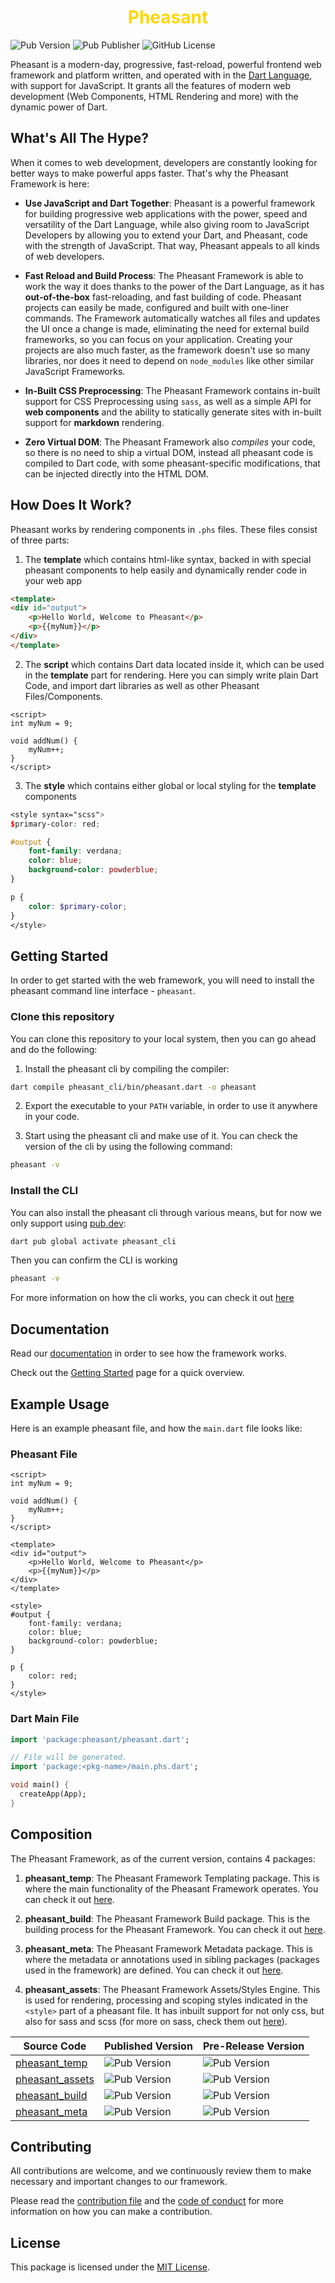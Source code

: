 # <center><div style="color:gold">Pheasant</div></center>

![Pub Version](https://img.shields.io/pub/v/pheasant?labelColor=rgb(245%2C%20193%2C%2066)&link=https%3A%2F%2Fpub.dev%2Fpackages%2Fpheasant)  ![Pub Publisher](https://img.shields.io/pub/publisher/pheasant?labelColor=rgb(245%2C%20193%2C%2066)&link=https%3A%2F%2Fpub.dev%2Fpackages%2Fpheasant) ![GitHub License](https://img.shields.io/github/license/pheasantframework/pheasant?labelColor=rgb(245%2C%20193%2C%2066))


Pheasant is a modern-day, progressive, fast-reload, powerful frontend web framework and platform written, and operated with in the [Dart Language](https://dart.dev), with support for JavaScript. It grants all the features of modern web development (Web Components, HTML Rendering and more) with the dynamic power of Dart.

## What's All The Hype?
When it comes to web development, developers are constantly looking for better ways to make powerful apps faster. That's why the Pheasant Framework is here:

- **Use JavaScript and Dart Together**: Pheasant is a powerful framework for building progressive web applications with the power, speed and versatility of the Dart Language, while also giving room to JavaScript Developers by allowing you to extend your Dart, and Pheasant, code with the strength of JavaScript. That way, Pheasant appeals to all kinds of web developers.

- **Fast Reload and Build Process**: The Pheasant Framework is able to work the way it does thanks to the power of the Dart Language, as it has **out-of-the-box** fast-reloading, and fast building of code. Pheasant projects can easily be made, configured and built with one-liner commands. The Framework automatically watches all files and updates the UI once a change is made, eliminating the need for external build frameworks, so you can focus on your application. Creating your projects are also much faster, as the framework doesn't use so many libraries, nor does it need to depend on `node_modules` like other similar JavaScript Frameworks.

- **In-Built CSS Preprocessing**: The Pheasant Framework contains in-built support for CSS Preprocessing using `sass`, as well as a simple API for **web components** and the ability to statically generate sites with in-built support for **markdown** rendering.

- **Zero Virtual DOM**: The Pheasant Framework also *compiles* your code, so there is no need to ship a virtual DOM, instead all pheasant code is compiled to Dart code, with some pheasant-specific modifications, that can be injected directly into the HTML DOM. 

## How Does It Work?
Pheasant works by rendering components in `.phs` files. These files consist of three parts: 
1. The **template** which contains html-like syntax, backed in with special pheasant components to help easily and dynamically render code in your web app
```html
<template>
<div id="output">
    <p>Hello World, Welcome to Pheasant</p>
    <p>{{myNum}}</p>
</div>
</template>
```
2. The **script** which contains Dart data located inside it, which can be used in the **template** part for rendering. Here you can simply write plain Dart Code, and import dart libraries as well as other Pheasant Files/Components.
```
<script>
int myNum = 9;

void addNum() {
    myNum++;
}
</script>
```

3. The **style** which contains either global or local styling for the **template** components
```scss
<style syntax="scss">
$primary-color: red;

#output {
    font-family: verdana;
    color: blue;
    background-color: powderblue;
}

p {
    color: $primary-color;
}
</style>
```

## Getting Started
In order to get started with the web framework, you will need to install the pheasant command line interface - `pheasant`.

### Clone this repository
You can clone this repository to your local system, then you can go ahead and do the following:
1. Install the pheasant cli by compiling the compiler:
```bash
dart compile pheasant_cli/bin/pheasant.dart -o pheasant
```

2. Export the executable to your `PATH` variable, in order to use it anywhere in your code.

3. Start using the pheasant cli and make use of it. You can check the version of the cli by using the following command:
```bash
pheasant -v
```

### Install the CLI
You can also install the pheasant cli through various means, but for now we only support using [pub.dev](https://pub.dev):
```bash
dart pub global activate pheasant_cli
```

Then you can confirm the CLI is working
```bash
pheasant -v
```

For more information on how the cli works, you can check it out [here](pheasant_cli/README.md)

## Documentation
Read our [documentation]() in order to see how the framework works. 

Check out the [Getting Started]() page for a quick overview.

## Example Usage
Here is an example pheasant file, and how the `main.dart` file looks like:

### Pheasant File
```pheasant
<script>
int myNum = 9;

void addNum() {
    myNum++;
}
</script>

<template>
<div id="output">
    <p>Hello World, Welcome to Pheasant</p>
    <p>{{myNum}}</p>
</div>
</template>

<style>
#output {
    font-family: verdana;
    color: blue;
    background-color: powderblue;
}

p {
    color: red;
}
</style>
```

### Dart Main File
```dart
import 'package:pheasant/pheasant.dart';

// File will be generated.
import 'package:<pkg-name>/main.phs.dart';

void main() {
  createApp(App);
}
```

## Composition
The Pheasant Framework, as of the current version, contains 4 packages:
1. **pheasant_temp**: The Pheasant Framework Templating package. This is where the main functionality of the Pheasant Framework operates. You can check it out [here](https://github.com/pheasantframework/pheasant_temp).

2. **pheasant_build**: The Pheasant Framework Build package. This is the building process for the Pheasant Framework. You can check it out [here](https://github.com/pheasantframework/pheasant_build).

3. **pheasant_meta**: The Pheasant Framework Metadata package. This is where the metadata or annotations used in sibling packages (packages used in the framework) are defined. You can check it out [here](https://github.com/pheasantframework/pheasant_meta).

4. **pheasant_assets**: The Pheasant Framework Assets/Styles Engine. This is used for rendering, processing and scoping styles indicated in the `<style>` part of a pheasant file. It has inbuilt support for not only css, but also for sass and scss (for more on sass, check them out [here](https://sass-lang.com)).


| Source Code | Published Version | Pre-Release Version |
| ----------- | ----------------- | ------------------- |
| [pheasant_temp](https://pub.dev/packages/pheasant_temp) | ![Pub Version](https://img.shields.io/pub/v/pheasant_temp?link=https%3A%2F%2Fpub.dev%2Fpackages%2Fpheasant_temp) | ![Pub Version](https://img.shields.io/pub/v/pheasant_temp?link=https%3A%2F%2Fpub.dev%2Fpackages%2Fpheasant_temp) |
| [pheasant_assets](https://pub.dev/packages/pheasant_assets) | ![Pub Version](https://img.shields.io/pub/v/pheasant_assets?link=https%3A%2F%2Fpub.dev%2Fpackages%2Fpheasant_assets) | ![Pub Version](https://img.shields.io/pub/v/pheasant_assets?include_prereleases&link=https%3A%2F%2Fpub.dev%2Fpackages%2Fpheasant_assets) |
| [pheasant_build](https://pub.dev/packages/pheasant_build) | ![Pub Version](https://img.shields.io/pub/v/pheasant_build?link=https%3A%2F%2Fpub.dev%2Fpackages%2Fpheasant_build) | ![Pub Version](https://img.shields.io/pub/v/pheasant_build?include_prereleases&link=https%3A%2F%2Fpub.dev%2Fpackages%2Fpheasant_build) |
| [pheasant_meta](https://pub.dev/packages/pheasant_meta) | ![Pub Version](https://img.shields.io/pub/v/pheasant_meta?link=https%3A%2F%2Fpub.dev%2Fpackages%2Fpheasant_meta) | ![Pub Version](https://img.shields.io/pub/v/pheasant_meta?include_prereleases&link=https%3A%2F%2Fpub.dev%2Fpackages%2Fpheasant_meta) |

## Contributing
All contributions are welcome, and we continuously review them to make necessary and important changes to our framework.

Please read the [contribution file](./CONTRIBUTING.md) and the [code of conduct](./CODE_OF_CONDUCT.md) for more information on how you can make a contribution.

## License
This package is licensed under the [MIT License](./LICENSE).
